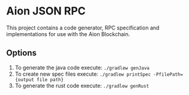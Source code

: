 # Aion JSON RPC 

This project contains a code generator, RPC specification and implementations for use with the Aion 
Blockchain. 
## Options

1.  To generate the java code execute: `./gradlew genJava`
2.  To create new spec files execute: `./gradlew printSpec -PfilePath={output file path}`
3.  To generate the rust code execute: `./gradlew genRust`
